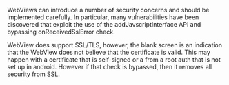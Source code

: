 
WebViews can introduce a number of security concerns and should be
implemented carefully. In particular, many vulnerabilities have been
discovered that exploit the use of the addJavscriptInterface API and
bypassing onReceivedSslError check.

WebView does support SSL/TLS, however, the blank screen is an indication
that the WebView does not believe that the certificate is valid. This
may happen with a certificate that is self-signed or a from a root auth
that is not set up in android. However if that check is bypassed, then
it removes all security from SSL.
